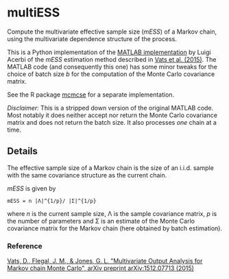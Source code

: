 # multiESS

Compute the multivariate effective sample size (*mESS*) of a Markov chain,
using the multivariate dependence structure of the process.

This is a Python implementation of the [MATLAB implementation][3] by Luigi
Acerbi of the *mESS* estimation method described in [Vats et al. (2015)][1].
The MATLAB code (and consequently this one) has some minor tweaks for the
choice of batch size *b* for the computation of the Monte Carlo covariance
matrix.

See the R package [mcmcse][1] for a separate implementation.

*Disclaimer:* This is a stripped down version of the original MATLAB code.
Most notably it does neither accept nor return the Monte Carlo covariance
matrix and does not return the batch size. It also processes *one* chain at a
time.

## Details

The effective sample size of a Markov chain is the size of an i.i.d. sample
with the same covariance structure as the current chain.

*mESS* is given by

    mESS = n |Λ|^{1/p}/ |Σ|^{1/p}

where *n* is the current sample size, Λ is the sample covariance matrix,
*p* is the number of parameters and Σ is an estimate of the Monte Carlo
covariance matrix for the Markov chain (here obtained by batch estimation).

### Reference

[Vats, D., Flegal, J. M., & Jones, G. L. "Multivariate Output Analysis for
Markov chain Monte Carlo", arXiv preprint arXiv:1512.07713 (2015)][2]

[1]: https://cran.r-project.org/web/packages/mcmcse/index.html
[2]: http://arxiv.org/abs/1512.07713
[3]: https://github.com/lacerbi/multiESS
